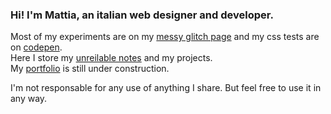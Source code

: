 ### Hi! I'm Mattia, an italian web designer and developer.

Most of my experiments are on my [messy glitch page](https://glitch.com/@lichfolky) and my css tests are on [codepen](https://codepen.io/collection/pgyJoe).  
Here I store my [unreilable notes](https://github.com/lichfolky/grimoire) and my projects.  
My [portfolio]( https://lichfolky.com/) is still under construction.  


I'm not responsable for any use of anything I share. 
But feel free to use it in any way.

<!--
**lichfolky/lichfolky** is a ✨ _special_ ✨ repository because its `README.md` (this file) appears on your GitHub profile.

Here are some ideas to get you started:

- 🔭 I’m currently working on ...
- 🌱 I’m currently learning ...
- 👯 I’m looking to collaborate on ...
- 🤔 I’m looking for help with ...
- 💬 Ask me about ...
- 📫 How to reach me: ...
- 😄 Pronouns: ...
- ⚡ Fun fact: ...
-->
